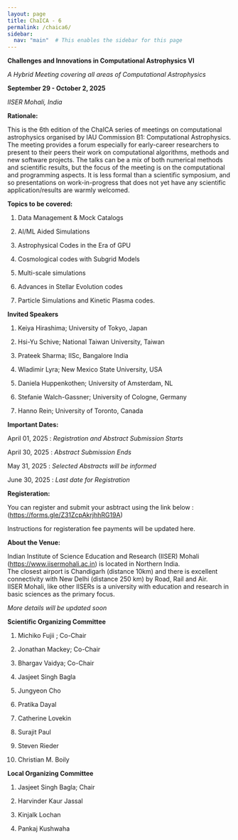 ```yaml
---
layout: page
title: ChaICA - 6
permalink: /chaica6/
sidebar:
  nav: "main"  # This enables the sidebar for this page
---
```


**Challenges and Innovations in Computational Astrophysics VI**

*A Hybrid Meeting covering all areas of Computational Astrophysics*

**September 29 - October 2, 2025**

*IISER Mohali, India*

**Rationale:**

This is the 6th edition of the ChaICA series of meetings on computational astrophysics organised by IAU Commission B1: Computational Astrophysics. The meeting provides a forum especially for early-career researchers to present to their peers their work on computational algorithms, methods and new software projects. The talks can be a mix of both numerical methods and scientific results, but the focus of the meeting is on the computational and programming aspects. It is less formal than a scientific symposium, and so presentations on work-in-progress that does not yet have any scientific application/results are warmly welcomed.

**Topics to be covered:**

1. Data Management & Mock Catalogs

2. AI/ML Aided Simulations 

3. Astrophysical Codes in the Era of GPU

4. Cosmological codes with Subgrid Models 

5. Multi-scale simulations

6. Advances in Stellar Evolution codes

7. Particle Simulations and Kinetic Plasma codes.

**Invited Speakers**

1. Keiya Hirashima;	University of Tokyo,	Japan

2. Hsi-Yu	Schive;	National Taiwan University,	Taiwan

3. Prateek Sharma;	IISc, Bangalore	India

4. Wladimir	Lyra;	New Mexico State University,	USA

5. Daniela	Huppenkothen;	University of Amsterdam,	NL

6. Stefanie	Walch-Gassner;	University of Cologne,	Germany

7. Hanno	Rein;	University of Toronto,	Canada


**Important Dates:**

April 01, 2025 : *Registration and Abstract Submission Starts*

April 30, 2025 : *Abstract Submission Ends*

May 31, 2025 : *Selected Abstracts will be informed*

June 30, 2025 : *Last date for Registration*


**Registeration:**

You can register and submit your asbtract using the link below : 
(https://forms.gle/Z31ZcpAkrjhhRG19A)

Instructions for registeration fee payments will be updated here. 

**About the Venue:**

Indian Institute of Science Education and Research (IISER) 
Mohali (https://www.iisermohali.ac.in) is located in Northern India.  
The closest airport is Chandigarh (distance 10km) and there is excellent connectivity with New Delhi (distance 250 km) by Road, Rail and Air.  
IISER Mohali, like other IISERs is a university with education and 
research in basic sciences as the primary focus.

*More details will be updated soon*

**Scientific Organizing Committee**

1. Michiko Fujii ; Co-Chair

2. Jonathan Mackey; Co-Chair

3. Bhargav Vaidya; Co-Chair

4. Jasjeet Singh Bagla

5. Jungyeon Cho 

6. Pratika Dayal 

7. Catherine Lovekin 

8. Surajit Paul 

9. Steven Rieder 

10. Christian M. Boily

**Local Organizing Committee**

1. Jasjeet Singh Bagla; Chair

2. Harvinder Kaur Jassal

3. Kinjalk Lochan 

4. Pankaj Kushwaha




